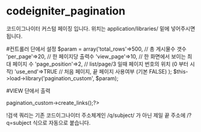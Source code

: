 codeigniter_pagination
======================

코드이그나이터 커스텀 페이징 입니다. 
위치는 application/libraries/ 밑에 넣어주시면 됩니다.


#컨트롤러 단에서 설정
$param = array('total_rows'=>500,		// 총 게시물수 갯수
		'per_page'=>20,			// 한 페이지당 출력수
		'view_page'=>10,		// 한 화면에서 보이는 최대 페이지 수
		'page_position'=>2,		// list/page/3 일때 페이지 번호의 위치 (0 부터 시작)
		'use_end'=>TRUE			// 처음 페이지, 끝 페이지 사용여부 (기본 FALSE)
		);
$this->load->library('pagination_custom', $param);



#VIEW 단에서 출력
<?=$this->pagination_custom->create_links();?>





!검색 쿼리는 기존 코드이그나이터 주소체계인 /q/subject/ 가 아닌 제일 끝 주소에 /?q=subject 식으로 자동으로 붙습니다. 